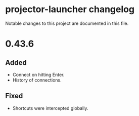 # projector-launcher changelog
Notable changes to this project are documented in this file.

# 0.43.6
## Added
- Connect on hitting Enter.
- History of connections.

## Fixed
- Shortcuts were intercepted globally.
